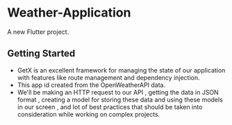 # Weather-Application

A new Flutter project.

## Getting Started

- GetX is an excellent framework for managing the state of our application with features like route management and dependency injection.
- This app id created from the OpenWeatherAPI data.
- We'll be making an HTTP request to our API , getting the data in JSON format , creating a model for storing these data and using these models in our screen , and lot of best practices that should be taken into consideration while working on complex projects.
